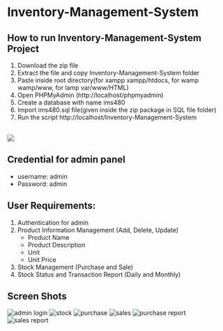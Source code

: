 # Inventory-Management-System
## How to run Inventory-Management-System Project
1. Download the zip file
2. Extract the file and copy Inventory-Management-System folder
3. Paste inside root directory(for xampp xampp/htdocs, for wamp wamp/www, for lamp var/www/HTML)
4. Open PHPMyAdmin (http://localhost/phpmyadmin)
5. Create a database with name ims480
6. Import ims480.sql file(given inside the zip package in SQL file folder)
7. Run the script http://localhost/Inventory-Management-System

<br>
<a href="https://www.buymeacoffee.com/ashiquranik"><img src="https://img.buymeacoffee.com/button-api/?text=Buy me a coffee&emoji=&slug=ashiquranik&button_colour=5F7FFF&font_colour=ffffff&font_family=Cookie&outline_colour=000000&coffee_colour=FFDD00" /></a>
<br>

## Credential for admin panel
- username: admin
- Password: admin

## User Requirements:
1. Authentication for admin
2. Product Information Management (Add, Delete, Update)
   - Product Name
   - Product Description
   - Unit
   - Unit Price
3. Stock Management (Purchase and Sale)
4. Stock Status and Transaction Report (Daily and Monthly)
## Screen Shots
![admin login](https://user-images.githubusercontent.com/38730778/212720829-dc8a14dc-4125-49ec-9375-fba999fc5f1f.JPG)
![stock](https://user-images.githubusercontent.com/38730778/212720833-8b98b642-54ee-4eb1-a8ed-022d3552d853.JPG)
![purchase](https://user-images.githubusercontent.com/38730778/212720812-4926957c-a7aa-456e-a547-d04f8576eab2.JPG)
![sales](https://user-images.githubusercontent.com/38730778/212720820-09add760-b979-49f8-8ed4-a322d966211e.JPG)
![purchase report](https://user-images.githubusercontent.com/38730778/212720823-34af56a2-1827-4d6f-abc1-7fd13cbaeac6.JPG)
![sales report](https://user-images.githubusercontent.com/38730778/212720825-0636c339-1897-4649-94d2-095625c09240.JPG)


